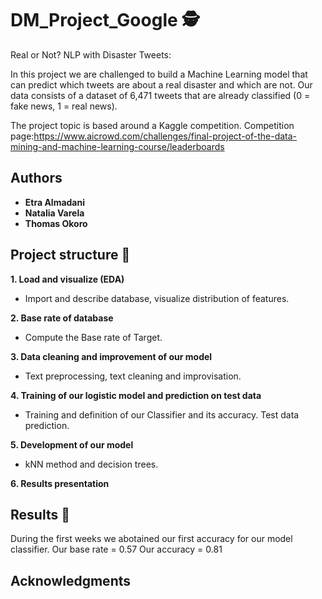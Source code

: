 # DM_Project_Google 🕵️

Real or Not? NLP with Disaster Tweets: 

In this project we are challenged to build a Machine Learning model that can predict which tweets are about a real disaster and which are not. 
Our data consists of a dataset of 6,471 tweets that are already classified (0 = fake news, 1 = real news).

The project topic is based around a Kaggle competition. Competition page:https://www.aicrowd.com/challenges/final-project-of-the-data-mining-and-machine-learning-course/leaderboards




## Authors

* **Etra Almadani** 
* **Natalia Varela**
* **Thomas Okoro**


## Project structure 🚀


**1. Load and visualize (EDA)**

- Import and describe database, visualize distribution of features.

**2. Base rate of database**

- Compute the Base rate of Target.

**3. Data cleaning and improvement of our model**

- Text preprocessing, text cleaning and improvisation.

**4. Training of our logistic model and prediction on test data**

- Training and definition of our Classifier and its accuracy. Test data prediction.

**5. Development of our model**

- kNN method and decision trees.

**6. Results presentation**

## Results 🥇

During the first weeks we abotained our first accuracy for our model classifier. 
Our base rate = 0.57
Our accuracy = 0.81


## Acknowledgments

